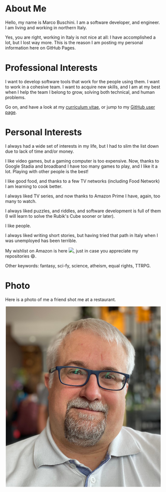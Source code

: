 About Me
========

Hello, my name is Marco Buschini. I am a software developer, and engineer. I am living and working in northern Italy.

Yes, you are right, working in Italy is not nice at all: I have accomplished a lot, but I lost way more.
This is the reason I am posting my personal information here on GitHub Pages.

Professional Interests
======================

I want to develop software tools that work for the people using them.
I want to work in a cohesive team.
I want to acquire new skills, and I am at my best when I help the team I belong to grow, solving both technical, and human problems.

Go on, and have a look at my [curriculum vitae](curriculum.html), or jump to my [GitHub user page](https://www.github.com/marcobuschini).

Personal Interests
==================

I always had a wide set of interests in my life, but I had to slim the list down due to lack of time and/or money.

I like video games, but a gaming computer is too expensive.
Now, thanks to Google Stadia and broadband I have too many games to play, and I like it a lot.
Playing with other people is the best!

I like good food, and thanks to a few TV networks (including Food Network) I am learning to cook better.

I always liked TV series, and now thanks to Amazon Prime I have, again, too many to watch.

I always liked puzzles, and riddles, and software development is full of them (I will learn to solve the Rubik's Cube sooner or later).

I like people.

I always liked writing short stories, but having tried that path in Italy when I was unemployed has been terrible.

My wishlist on Amazon is here [![](https://img.shields.io/badge/wishlist-amazon-brightgreen)](https://www.amazon.it/hz/wishlist/ls/1FT8ML2ECU2P4?ref_=wl_share), just in case you appreciate my repositories 😄.

Other keywords: fantasy, sci-fy, science, atheism, equal rights, TTRPG.

Photo
=====
Here is a photo of me a friend shot me at a restaurant.

<p align="center">
  <img alt="Marco Buschini" src="./Marco%20Buschini.jpg">
</p>